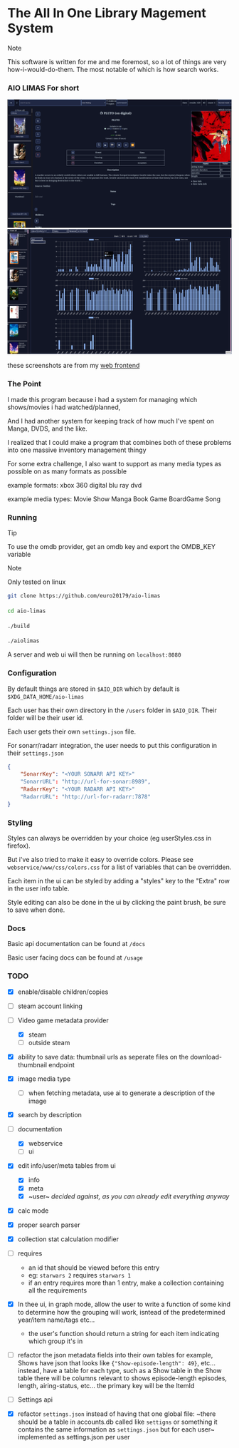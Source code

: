 # The **A**ll **I**n **O**ne **Li**brary **Ma**gement **S**ystem

> [!NOTE]
This software is written for me and me foremost, so a lot of things are very how-i-would-do-them.
The most notable of which is how search works.


### AIO LIMAS For short

![entries](./readme-assets/entries.png)
![graph](./readme-assets/graph.png)

these screenshots are from my [web frontend](https://github.com/euro20179/aio-web)

### The Point

I made this program because i had a system for managing which shows/movies i had watched/planned,

And I had another system for keeping track of how much I've spent on Manga, DVDS, and the like.

I realized that I could make a program that combines both of these problems into one massive
inventory management thingy

For some extra challenge, I also want to support as many media types as possible on as many
formats as possible

example formats:
xbox 360
digital
blu ray
dvd

example media types:
Movie
Show
Manga
Book
Game
BoardGame
Song

### Running

> [!TIP]
To use the omdb provider, get an omdb key and export the OMDB_KEY variable


> [!NOTE]
Only tested on linux

```bash
git clone https://github.com/euro20179/aio-limas

cd aio-limas

./build

./aiolimas
```

A server and web ui will then be running on `localhost:8080`


### Configuration

By default things are stored in `$AIO_DIR` which by default is `$XDG_DATA_HOME/aio-limas`

Each user has their own directory in the `/users` folder in `$AIO_DIR`. Their folder will be their user id.

Each user gets their own `settings.json` file.

For sonarr/radarr integration, the user needs to put this configuration in their `settings.json`
```json
{
    "SonarrKey": "<YOUR SONARR API KEY>"
    "SonarrURL": "http://url-for-sonar:8989",
    "RadarrKey": "<YOUR RADARR API KEY>"
    "RadarrURL": "http://url-for-radarr:7878"
}
```

### Styling

Styles can always be overridden by your choice (eg userStyles.css in firefox).

But i've also tried to make it easy to override colors. Please see `webservice/www/css/colors.css` for a list of variables that can be overridden.

Each item in the ui can be styled by adding a "styles" key to the "Extra" row in the user info table.

Style editing can also be done in the ui by clicking the paint brush, be sure to save when done.

### Docs
Basic api documentation can be found at `/docs`

Basic user facing docs can be found at `/usage`

### TODO

- [x] enable/disable children/copies
- [ ] steam account linking
- [ ] Video game metadata provider
    - [x] steam
    - [ ] outside steam
- [x] ability to save data: thumbnail urls as seperate files on the download-thumbnail endpoint
- [x] image media type
    - [ ] when fetching metadata, use ai to generate a description of the image
- [x] search by description
- [ ] documentation
    - [x] webservice
    - [ ] ui
- [x] edit info/user/meta tables from ui
    - [x] info
    - [x] meta
    - [x] ~user~ *decided against, as you can already edit everything anyway*
- [x] calc mode
- [x] proper search parser
- [x] collection stat calculation modifier
- [ ] requires
     - an id that should be viewed before this entry
     - eg: `starwars 2` requires `starwars 1`
     - if an entry requires more than 1 entry, make a collection containing all the requirements
- [x] In thee ui, in graph mode, allow the user to write a function of some kind to determine how the grouping will work, isntead of the predetermined year/item name/tags etc...
    - the user's function should return a string for each item indicating which group it's in

- [ ] refactor the json metadata fields into their own tables
    for example, Shows have json that looks like `{"Show-episode-length": 49}`, etc...
    instead, have a table for each type, such as a Show table
    in the Show table there will be columns relevant to shows
    episode-length episodes, length, airing-status, etc...
    the primary key will be the ItemId

- [ ] Settings api

- [x] refactor `settings.json` instead of having that one global file:
    ~there should be a table in accounts.db called like `settigns` or something
    it contains the same information as `settings.json` but for each user~
    implemented as settings.json per user
